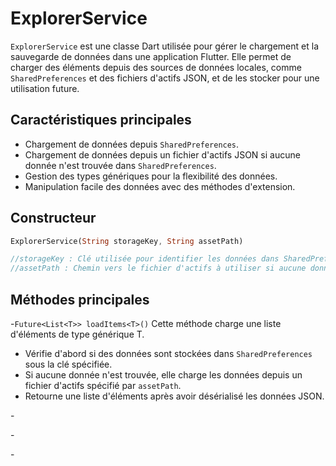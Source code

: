 # ExplorerService

`ExplorerService` est une classe Dart utilisée pour gérer le chargement et la sauvegarde de données dans une application Flutter. Elle permet de charger des éléments depuis des sources de données locales, comme `SharedPreferences` et des fichiers d'actifs JSON, et de les stocker pour une utilisation future.

## Caractéristiques principales

- Chargement de données depuis `SharedPreferences`.
- Chargement de données depuis un fichier d'actifs JSON si aucune donnée n'est trouvée dans `SharedPreferences`.
- Gestion des types génériques pour la flexibilité des données.
- Manipulation facile des données avec des méthodes d'extension.

## Constructeur

```dart
ExplorerService(String storageKey, String assetPath)

//storageKey : Clé utilisée pour identifier les données dans SharedPreferences.**
//assetPath : Chemin vers le fichier d'actifs à utiliser si aucune donnée n'est trouvée.
```

## Méthodes principales
-`Future<List<T>> loadItems<T>()`
Cette méthode charge une liste d'éléments de type générique T.
- Vérifie d'abord si des données sont stockées dans `SharedPreferences` sous la clé spécifiée.
- Si aucune donnée n'est trouvée, elle charge les données depuis un fichier d'actifs spécifié par `assetPath`.
- Retourne une liste d'éléments après avoir désérialisé les données JSON.


-` `

-` `

-` `